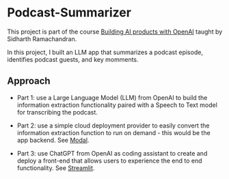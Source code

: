 # Podcast-Summarizer

This project is part of the course [Building AI products with OpenAI](https://uplimit.com/course/building-ai-products-with-openai) taught by Sidharth Ramachandran.

In this project, I built an LLM app that summarizes a podcast episode, identifies podcast guests, and key momments.

## Approach

- Part 1: use a Large Language Model (LLM) from OpenAI to build the information extraction functionality paired with a Speech to Text model for transcribing the podcast.

- Part 2: use a simple cloud deployment provider to easily convert the information extraction function to run on demand - this would be the app backend. See [Modal](https://modal.com/).

- Part 3: use ChatGPT from OpenAI as coding assistant to create and deploy a front-end that allows users to experience the end to end functionality. See [Streamlit](https://streamlit.io/).

